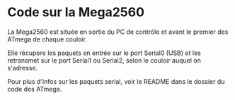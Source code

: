 Code sur la Mega2560
====

La Mega2560 est située en sortie du PC de contrôle et avant le premier des ATmega de chaque couloir.

Elle récupère les paquets en entrée sur le port Serial0 (USB) et les retransmet sur le port Serial1 ou Serial2, selon le couloir auquel on s'adresse.

Pour plus d'infos sur les paquets serial, voir le README dans le dossier du code des ATmega.
